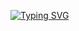 [![Typing SVG](https://readme-typing-svg.herokuapp.com?font=comfortaa&color=%FFFFFF&size=25&height=40&lines=那年的点点滴滴致我梦中人;她是否能再次来到我的世界;月光透过纱窗洒在我的枕旁;多想让这晚风替我告诉她;在我的青春里感谢有你走过)](https://git.io/typing-svg)
 